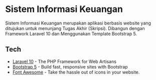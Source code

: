 # Sistem Informasi Keuangan
Sistem Informasi Keuangan merupakan aplikasi berbasis website yang ditujukan untuk menunjang Tugas Akhir (Skripsi). Dibangun dengan Framework Laravel 10 dan Menggunakan Template Bootstrap 5.

## Tech
- [Laravel 10](https://laravel.com/) - The PHP Framework for Web Artisans
- [Bootstrap 5](https://getbootstrap.com/) - Build fast, responsive sites with Bootstrap
- [Font Awesome](https://fontawesome.com/) - Take the hassle out of icons in your website.
